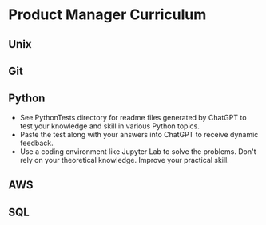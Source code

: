 # Product Manager Curriculum

## Unix

## Git

## Python
* See PythonTests directory for readme files generated by ChatGPT to test your knowledge and skill in various Python topics.  
* Paste the test along with your answers into ChatGPT to receive dynamic feedback.
* Use a coding environment like Jupyter Lab to solve the problems.  Don't rely on your theoretical knowledge.  Improve your practical skill.

## AWS

## SQL

